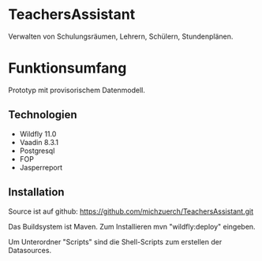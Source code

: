 TeachersAssistant
==============

Verwalten von Schulungsräumen, Lehrern, Schülern, Stundenplänen.

Funktionsumfang
========

Prototyp mit provisorischem Datenmodell.


Technologien
-------------------------

- Wildfly 11.0
- Vaadin 8.3.1
- Postgresql
- FOP
- Jasperreport


Installation
-------------------------

Source ist auf github: https://github.com/michzuerch/TeachersAssistant.git

Das Buildsystem ist Maven. Zum Installieren mvn "wildfly:deploy" eingeben.

Um Unterordner "Scripts" sind die Shell-Scripts zum erstellen der Datasources.
